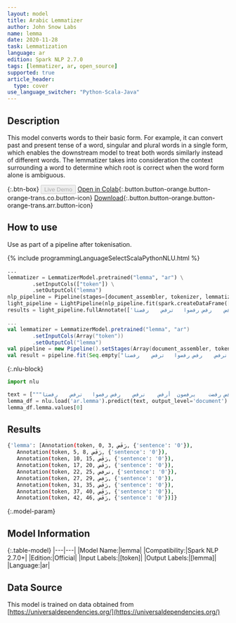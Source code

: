 ```yaml
---
layout: model
title: Arabic Lemmatizer
author: John Snow Labs
name: lemma
date: 2020-11-28
task: Lemmatization
language: ar
edition: Spark NLP 2.7.0
tags: [lemmatizer, ar, open_source]
supported: true
article_header:
  type: cover
use_language_switcher: "Python-Scala-Java"
---
```


## Description

This model converts words to their basic form. For example, it can convert past and present tense of a word, singular and plural words in a single form, which enables the downstream model to treat both words similarly instead of different words. The lemmatizer takes into consideration the context surrounding a word to determine which root is correct when the word form alone is ambiguous.

{:.btn-box}
<button class="button button-orange" disabled>Live Demo</button>
[Open in Colab](https://colab.research.google.com/github/JohnSnowLabs/spark-nlp-workshop/blob/b2eb08610dd49d5b15077cc499a94b4ec1e8b861/jupyter/annotation/english/model-downloader/Create%20custom%20pipeline%20-%20NerDL.ipynb){:.button.button-orange.button-orange-trans.co.button-icon}
[Download](https://s3.amazonaws.com/auxdata.johnsnowlabs.com/public/models/lemma_ar_2.7.0_2.4_1606572966993.zip){:.button.button-orange.button-orange-trans.arr.button-icon}

## How to use

Use as part of a pipeline after tokenisation.

<div class="tabs-box" markdown="1">
{% include programmingLanguageSelectScalaPythonNLU.html %}

```python
...
lemmatizer = LemmatizerModel.pretrained("lemma", "ar") \
        .setInputCols(["token"]) \
        .setOutputCol("lemma")
nlp_pipeline = Pipeline(stages=[document_assembler, tokenizer, lemmatizer])
light_pipeline = LightPipeline(nlp_pipeline.fit(spark.createDataFrame([['']]).toDF("text")))
results = light_pipeline.fullAnnotate(['يرفض	رفضت	يرفضون	أرفض	نرفض	رفض	رفضوا	ترفض	رفضتا'])
```
```scala
...
val lemmatizer = LemmatizerModel.pretrained("lemma", "ar")
        .setInputCols(Array("token"))
        .setOutputCol("lemma")
val pipeline = new Pipeline().setStages(Array(document_assembler, tokenizer, lemmatizer))
val result = pipeline.fit(Seq.empty["يرفض	رفضت	يرفضون	أرفض	نرفض	رفض	رفضوا	ترفض	رفضتا"].toDS.toDF("text")).transform(data)
```

{:.nlu-block}
```python
import nlu

text = ["""يرفض	رفضت	يرفضون	أرفض	نرفض	رفض	رفضوا	ترفض	رفضتا"""]
lemma_df = nlu.load('ar.lemma').predict(text, output_level='document')
lemma_df.lemma.values[0]
```

</div>

## Results

```bash
{'lemma': [Annotation(token, 0, 3, رَفَض, {'sentence': '0'}),
   Annotation(token, 5, 8, رَفَض, {'sentence': '0'}),
   Annotation(token, 10, 15, رَفَض, {'sentence': '0'}),
   Annotation(token, 17, 20, رَفَض, {'sentence': '0'}),
   Annotation(token, 22, 25, نرفض, {'sentence': '0'}),
   Annotation(token, 27, 29, رَفض, {'sentence': '0'}),
   Annotation(token, 31, 35, رَفَض, {'sentence': '0'}),
   Annotation(token, 37, 40, رَفَض, {'sentence': '0'}),
   Annotation(token, 42, 46, رَفَض, {'sentence': '0'})]}
```

{:.model-param}
## Model Information

{:.table-model}
|---|---|
|Model Name:|lemma|
|Compatibility:|Spark NLP 2.7.0+|
|Edition:|Official|
|Input Labels:|[token]|
|Output Labels:|[lemma]|
|Language:|ar|

## Data Source

This model is trained on data obtained from [https://universaldependencies.org/](https://universaldependencies.org/)